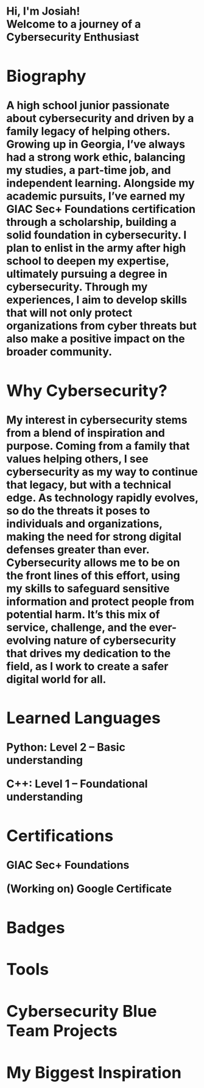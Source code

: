 <h1>Hi, I'm Josiah! <br/><a 
<h2>Welcome to a journey of a Cybersecurity Enthusiast <br/><a 

  ----  
<h2> Biography</h2>
A high school junior passionate about cybersecurity and driven by a family legacy of helping others. Growing up in Georgia, I’ve always had a strong work ethic, balancing my studies, a part-time job, and independent learning. Alongside my academic pursuits, I’ve earned my GIAC Sec+ Foundations certification through a scholarship, building a solid foundation in cybersecurity. I plan to enlist in the army after high school to deepen my expertise, ultimately pursuing a degree in cybersecurity. Through my experiences, I aim to develop skills that will not only protect organizations from cyber threats but also make a positive impact on the broader community.


<h2> Why Cybersecurity?</h2>
My interest in cybersecurity stems from a blend of inspiration and purpose. Coming from a family that values helping others, I see cybersecurity as my way to continue that legacy, but with a technical edge. As technology rapidly evolves, so do the threats it poses to individuals and organizations, making the need for strong digital defenses greater than ever. Cybersecurity allows me to be on the front lines of this effort, using my skills to safeguard sensitive information and protect people from potential harm. It’s this mix of service, challenge, and the ever-evolving nature of cybersecurity that drives my dedication to the field, as I work to create a safer digital world for all.

  
<h2> Learned Languages</h2>
Python: Level 2 – Basic understanding

C++: Level 1 – Foundational understanding

<h2>Certifications</h2>
GIAC Sec+ Foundations

(Working on) Google Certificate


<h2>Badges</h2>

<h2>Tools</h2>

<h2>Cybersecurity Blue Team Projects</h2>

<h2>My Biggest Inspiration</h2>



<!--
**joshmadakor1/joshmadakor1** is a ✨ _special_ ✨ repository because its `README.md` (this file) appears on your GitHub profile.

Here are some ideas to get you started:

- 🔭 I’m currently working on ...
- 🌱 I’m currently learning ...
- 👯 I’m looking to collaborate on ...
- 🤔 I’m looking for help with ...
- 💬 Ask me about ...
- 📫 How to reach me: ...
- 😄 Pronouns: ...
- ⚡ Fun fact: ...
-->
